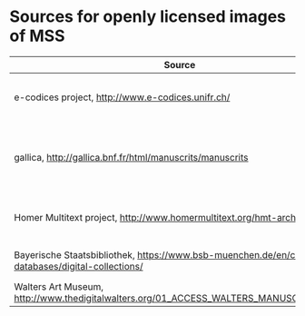 # Sources for openly licensed images of MSS #


| Source | Images | License | Downloads |  API |  
|  ------	| ------	| ------	| ------	| ------	|  
| e-codices project, <http://www.e-codices.unifr.ch/> | jpgs at maximum resolution of 5Mb, see <http://www.e-codices.unifr.ch/en/info/imaging>  |   CC-BY-NC, see <http://www.e-codices.unifr.ch/en/info/terms> |  no direct means of downloading images? | none? |
| gallica, <http://gallica.bnf.fr/html/manuscrits/manuscrits>  | PDF of entire manuscripts created from source images at a minimum of 300 dpi, <http://gallica.bnf.fr/html/und/comment-les-documents-sont-ils-numerises>  | In accordance with French Law n°78-753, public-domain material is freely available with attribution to the original source.   <http://gallica.bnf.fr/html/und/conditions-use-gallicas-contents> |  single pdf per manuscript | <http://data.bnf.fr/semanticweb#Ancre2> |
| Homer Multitext project, <http://www.homermultitext.org/hmt-archive.html> | Archival quality TIFF images. |   CC-BY-SA-NC |  individual images with md5 checksums | none |
| Bayerische Staatsbibliothek, <https://www.bsb-muenchen.de/en/catalogues-databases/digital-collections/> | ?site off line on Oct. 31 2014 |   ?site off line on Oct. 31 2014 | site off line on Oct. 31 2014 | site off line on Oct. 31 2014 |
| Walters Art Museum, <http://www.thedigitalwalters.org/01_ACCESS_WALTERS_MANUSCRIPTS.html> | 3000PPI TIF files |   CC-BY-SA |  individual images | none |
